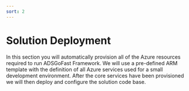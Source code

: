```yaml
---
sort: 2
---
```


# Solution Deployment

In this section you will automatically provision all of the Azure resources required to run ADSGoFast Framework. We will use a pre-defined ARM template with the definition of all Azure services used for a small development environment. After the core services have been provisioned we will then deploy and configure the solution code base.  




